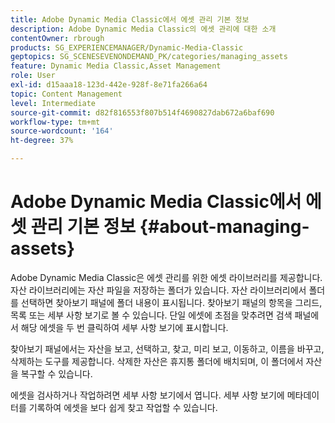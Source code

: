 ```yaml
---
title: Adobe Dynamic Media Classic에서 에셋 관리 기본 정보
description: Adobe Dynamic Media Classic의 에셋 관리에 대한 소개
contentOwner: rbrough
products: SG_EXPERIENCEMANAGER/Dynamic-Media-Classic
geptopics: SG_SCENESEVENONDEMAND_PK/categories/managing_assets
feature: Dynamic Media Classic,Asset Management
role: User
exl-id: d15aaa18-123d-442e-928f-8e71fa266a64
topic: Content Management
level: Intermediate
source-git-commit: d82f816553f807b514f4690827dab672a6baf690
workflow-type: tm+mt
source-wordcount: '164'
ht-degree: 37%

---
```


# Adobe Dynamic Media Classic에서 에셋 관리 기본 정보 {#about-managing-assets}

Adobe Dynamic Media Classic은 에셋 관리를 위한 에셋 라이브러리를 제공합니다. 자산 라이브러리에는 자산 파일을 저장하는 폴더가 있습니다. 자산 라이브러리에서 폴더를 선택하면 찾아보기 패널에 폴더 내용이 표시됩니다. 찾아보기 패널의 항목을 그리드, 목록 또는 세부 사항 보기로 볼 수 있습니다. 단일 에셋에 초점을 맞추려면 검색 패널에서 해당 에셋을 두 번 클릭하여 세부 사항 보기에 표시합니다.

찾아보기 패널에서는 자산을 보고, 선택하고, 찾고, 미리 보고, 이동하고, 이름을 바꾸고, 삭제하는 도구를 제공합니다. 삭제한 자산은 휴지통 폴더에 배치되며, 이 폴더에서 자산을 복구할 수 있습니다.

에셋을 검사하거나 작업하려면 세부 사항 보기에서 엽니다. 세부 사항 보기에 메타데이터를 기록하여 에셋을 보다 쉽게 찾고 작업할 수 있습니다.
